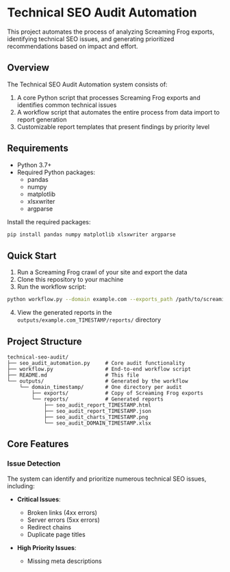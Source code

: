 # Technical SEO Audit Automation

This project automates the process of analyzing Screaming Frog exports, identifying technical SEO issues, and generating prioritized recommendations based on impact and effort.

## Overview

The Technical SEO Audit Automation system consists of:

1. A core Python script that processes Screaming Frog exports and identifies common technical issues
2. A workflow script that automates the entire process from data import to report generation
3. Customizable report templates that present findings by priority level

## Requirements

- Python 3.7+
- Required Python packages:
  - pandas
  - numpy
  - matplotlib
  - xlsxwriter
  - argparse

Install the required packages:

```bash
pip install pandas numpy matplotlib xlsxwriter argparse
```

## Quick Start

1. Run a Screaming Frog crawl of your site and export the data
2. Clone this repository to your machine
3. Run the workflow script:

```bash
python workflow.py --domain example.com --exports_path /path/to/screaming_frog_exports
```

4. View the generated reports in the `outputs/example.com_TIMESTAMP/reports/` directory

## Project Structure

```
technical-seo-audit/
├── seo_audit_automation.py     # Core audit functionality
├── workflow.py                 # End-to-end workflow script
├── README.md                   # This file
└── outputs/                    # Generated by the workflow
    └── domain_timestamp/       # One directory per audit
        ├── exports/            # Copy of Screaming Frog exports
        └── reports/            # Generated reports
            ├── seo_audit_report_TIMESTAMP.html
            ├── seo_audit_report_TIMESTAMP.json
            ├── seo_audit_charts_TIMESTAMP.png
            └── seo_audit_DOMAIN_TIMESTAMP.xlsx
```

## Core Features

### Issue Detection

The system can identify and prioritize numerous technical SEO issues, including:

- **Critical Issues**:
  - Broken links (4xx errors)
  - Server errors (5xx errors)
  - Redirect chains
  - Duplicate page titles

- **High Priority Issues**:
  - Missing meta descriptions
